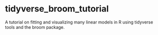 # tidyverse_broom_tutorial
A tutorial on fitting and visualizing many linear models in R using tidyverse tools and the broom package.

